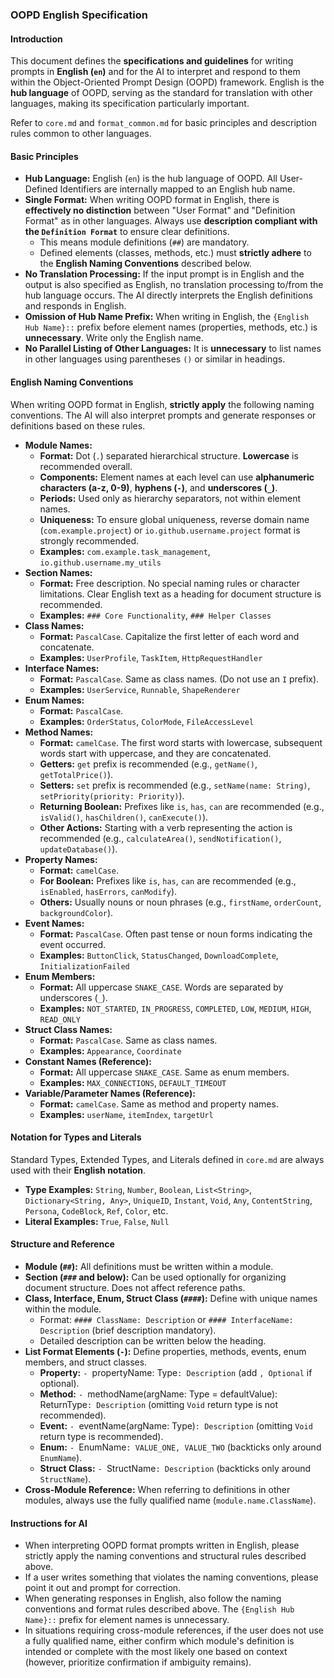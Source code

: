 ### OOPD English Specification

#### Introduction

This document defines the **specifications and guidelines** for writing prompts in **English (`en`)** and for the AI to interpret and respond to them within the Object-Oriented Prompt Design (OOPD) framework. English is the **hub language** of OOPD, serving as the standard for translation with other languages, making its specification particularly important.

Refer to `core.md` and `format_common.md` for basic principles and description rules common to other languages.

#### Basic Principles

- **Hub Language:** English (`en`) is the hub language of OOPD. All User-Defined Identifiers are internally mapped to an English hub name.
- **Single Format:** When writing OOPD format in English, there is **effectively no distinction** between "User Format" and "Definition Format" as in other languages. Always use **description compliant with the `Definition Format`** to ensure clear definitions.
  - This means module definitions (`##`) are mandatory.
  - Defined elements (classes, methods, etc.) must **strictly adhere** to the **English Naming Conventions** described below.
- **No Translation Processing:** If the input prompt is in English and the output is also specified as English, no translation processing to/from the hub language occurs. The AI directly interprets the English definitions and responds in English.
- **Omission of Hub Name Prefix:** When writing in English, the `{English Hub Name}::` prefix before element names (properties, methods, etc.) is **unnecessary**. Write only the English name.
- **No Parallel Listing of Other Languages:** It is **unnecessary** to list names in other languages using parentheses `()` or similar in headings.

#### English Naming Conventions

When writing OOPD format in English, **strictly apply** the following naming conventions. The AI will also interpret prompts and generate responses or definitions based on these rules.

- **Module Names:**
  - **Format:** Dot (`.`) separated hierarchical structure. **Lowercase** is recommended overall.
  - **Components:** Element names at each level can use **alphanumeric characters (a-z, 0-9)**, **hyphens (`-`)**, and **underscores (`_`)**.
  - **Periods:** Used only as hierarchy separators, not within element names.
  - **Uniqueness:** To ensure global uniqueness, reverse domain name (`com.example.project`) or `io.github.username.project` format is strongly recommended.
  - **Examples:** `com.example.task_management`, `io.github.username.my_utils`
- **Section Names:**
  - **Format:** Free description. No special naming rules or character limitations. Clear English text as a heading for document structure is recommended.
  - **Examples:** `### Core Functionality`, `### Helper Classes`
- **Class Names:**
  - **Format:** `PascalCase`. Capitalize the first letter of each word and concatenate.
  - **Examples:** `UserProfile`, `TaskItem`, `HttpRequestHandler`
- **Interface Names:**
  - **Format:** `PascalCase`. Same as class names. (Do not use an `I` prefix).
  - **Examples:** `UserService`, `Runnable`, `ShapeRenderer`
- **Enum Names:**
  - **Format:** `PascalCase`.
  - **Examples:** `OrderStatus`, `ColorMode`, `FileAccessLevel`
- **Method Names:**
  - **Format:** `camelCase`. The first word starts with lowercase, subsequent words start with uppercase, and they are concatenated.
  - **Getters:** `get` prefix is recommended (e.g., `getName()`, `getTotalPrice()`).
  - **Setters:** `set` prefix is recommended (e.g., `setName(name: String)`, `setPriority(priority: Priority)`).
  - **Returning Boolean:** Prefixes like `is`, `has`, `can` are recommended (e.g., `isValid()`, `hasChildren()`, `canExecute()`).
  - **Other Actions:** Starting with a verb representing the action is recommended (e.g., `calculateArea()`, `sendNotification()`, `updateDatabase()`).
- **Property Names:**
  - **Format:** `camelCase`.
  - **For Boolean:** Prefixes like `is`, `has`, `can` are recommended (e.g., `isEnabled`, `hasErrors`, `canModify`).
  - **Others:** Usually nouns or noun phrases (e.g., `firstName`, `orderCount`, `backgroundColor`).
- **Event Names:**
  - **Format:** `PascalCase`. Often past tense or noun forms indicating the event occurred.
  - **Examples:** `ButtonClick`, `StatusChanged`, `DownloadComplete`, `InitializationFailed`
- **Enum Members:**
  - **Format:** All uppercase `SNAKE_CASE`. Words are separated by underscores (`_`).
  - **Examples:** `NOT_STARTED`, `IN_PROGRESS`, `COMPLETED`, `LOW`, `MEDIUM`, `HIGH`, `READ_ONLY`
- **Struct Class Names:**
  - **Format:** `PascalCase`. Same as class names.
  - **Examples:** `Appearance`, `Coordinate`
- **Constant Names (Reference):**
  - **Format:** All uppercase `SNAKE_CASE`. Same as enum members.
  - **Examples:** `MAX_CONNECTIONS`, `DEFAULT_TIMEOUT`
- **Variable/Parameter Names (Reference):**
  - **Format:** `camelCase`. Same as method and property names.
  - **Examples:** `userName`, `itemIndex`, `targetUrl`

#### Notation for Types and Literals

Standard Types, Extended Types, and Literals defined in `core.md` are always used with their **English notation**.

- **Type Examples:** `String`, `Number`, `Boolean`, `List<String>`, `Dictionary<String, Any>`, `UniqueID`, `Instant`, `Void`, `Any`, `ContentString`, `Persona`, `CodeBlock`, `Ref`, `Color`, etc.
- **Literal Examples:** `True`, `False`, `Null`

#### Structure and Reference

- **Module (`##`):** All definitions must be written within a module.
- **Section (`###` and below):** Can be used optionally for organizing document structure. Does not affect reference paths.
- **Class, Interface, Enum, Struct Class (`####`):** Define with unique names within the module.
  - Format: `#### ClassName: Description` or `#### InterfaceName: Description` (brief description mandatory).
  - Detailed description can be written below the heading.
- **List Format Elements (`-`):** Define properties, methods, events, enum members, and struct classes.
  - **Property:** `- `propertyName: Type`: Description` (add `, Optional` if optional).
  - **Method:** `- `methodName(argName: Type = defaultValue): ReturnType`: Description` (omitting `Void` return type is not recommended).
  - **Event:** `- `eventName(argName: Type)`: Description` (omitting `Void` return type is recommended).
  - **Enum:** `- `EnumName`: VALUE_ONE, VALUE_TWO` (backticks only around `EnumName`).
  - **Struct Class:** `- `StructName`: Description` (backticks only around `StructName`).
- **Cross-Module Reference:** When referring to definitions in other modules, always use the fully qualified name (`module.name.ClassName`).

#### Instructions for AI

- When interpreting OOPD format prompts written in English, please strictly apply the naming conventions and structural rules described above.
- If a user writes something that violates the naming conventions, please point it out and prompt for correction.
- When generating responses in English, also follow the naming conventions and format rules described above. The `{English Hub Name}::` prefix for element names is unnecessary.
- In situations requiring cross-module references, if the user does not use a fully qualified name, either confirm which module's definition is intended or complete with the most likely one based on context (however, prioritize confirmation if ambiguity remains).
